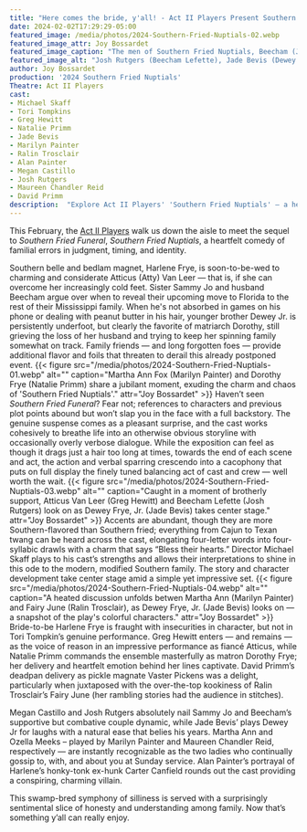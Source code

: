 ```yaml
---
title: "Here comes the bride, y'all! - Act II Players Present Southern Charm and Chaotic Comedy in 'Southern Fried Nuptials'"
date: 2024-02-02T17:29:29-05:00
featured_image: /media/photos/2024-Southern-Fried-Nuptials-02.webp
featured_image_attr: Joy Bossardet
featured_image_caption: "The men of Southern Fried Nuptials, Beecham (Josh Rutgers), Dewey Jr. (Jade Bevis), and Atty (Greg Hewitt), wear their titles proudly in a moment of comedic camaraderie."
featured_image_alt: "Josh Rutgers (Beecham Lefette), Jade Bevis (Dewey Frye, Jr.) and Greg Hewitt (Atticus Van Leer)"
author: Joy Bossardet
production: '2024 Southern Fried Nuptials'
Theatre: Act II Players
cast: 
- Michael Skaff
- Tori Tompkins
- Greg Hewitt
- Natalie Primm
- Jade Bevis
- Marilyn Painter
- Ralin Trosclair
- Alan Painter
- Megan Castillo
- Josh Rutgers
- Maureen Chandler Reid
- David Primm
description:  "Explore Act II Players' 'Southern Fried Nuptials' — a heartwarming mix of laughter, family drama, and Southern charm that captivates and entertains"
---
```

This February, the [Act II Players](/theatres/act-ii-players) walk us down the aisle to meet the sequel to *Southern Fried Funeral*, *Southern Fried Nuptials*, a heartfelt comedy of familial errors in judgment, timing, and identity.
<!--more-->
Southern belle and bedlam magnet, Harlene Frye, is soon-to-be-wed to charming and considerate Atticus (Atty) Van Leer — that is, if she can overcome her increasingly cold feet. Sister Sammy Jo and husband Beecham argue over when to reveal their upcoming move to Florida to the rest of their Mississippi family. When he's not absorbed in games on his phone or dealing with peanut butter in his hair, younger brother Dewey Jr. is persistently underfoot, but clearly the favorite of matriarch Dorothy, still grieving the loss of her husband and trying to keep her spinning family somewhat on track. Family friends — and long forgotten foes — provide additional flavor and foils that threaten to derail this already postponed event.
{{< figure src="/media/photos/2024-Southern-Fried-Nuptials-01.webp" alt="" caption="Martha Ann Fox (Marilyn Painter) and Dorothy Frye (Natalie Primm) share a jubilant moment, exuding the charm and chaos of 'Southern Fried Nuptials'." attr="Joy Bossardet" >}}
Haven’t seen *Southern Fried Funeral*? Fear not; references to characters and previous plot points abound but won’t slap you in the face with a full backstory. The genuine suspense comes as a pleasant surprise, and the cast works cohesively to breathe life into an otherwise obvious storyline with occasionally overly verbose dialogue. While the exposition can feel as though it drags just a hair too long at times, towards the end of each scene and act, the action and verbal sparring crescendo into a cacophony that puts on full display the finely tuned balancing act of cast and crew — well worth the wait.
{{< figure src="/media/photos/2024-Southern-Fried-Nuptials-03.webp" alt="" caption="Caught in a moment of brotherly support, Atticus Van Leer (Greg Hewitt) and Beecham Lefette (Josh Rutgers) look on as Dewey Frye, Jr. (Jade Bevis) takes center stage." attr="Joy Bossardet" >}}
Accents are abundant, though they are more Southern-flavored than Southern fried; everything from Cajun to Texan twang can be heard across the cast, elongating four-letter words into four-syllabic drawls with a charm that says “Bless their hearts.” Director Michael Skaff plays to his cast’s strengths and allows their interpretations to shine in this ode to the modern, modified Southern family. The story and character development take center stage amid a simple yet impressive set. 
{{< figure src="/media/photos/2024-Southern-Fried-Nuptials-04.webp" alt="" caption="A heated discussion unfolds betwen Martha Ann (Marilyn Painter) and Fairy June (Ralin Trosclair), as Dewey Frye, Jr. (Jade Bevis) looks on — a snapshot of the play's colorful characters." attr="Joy Bossardet" >}}
Bride-to-be Harlene Frye is fraught with insecurities in character, but not in Tori Tompkin’s genuine performance. Greg Hewitt enters — and remains — as the voice of reason in an impressive performance as fiancé Atticus, while Natalie Primm commands the ensemble masterfully as matron Dorothy Frye; her delivery and heartfelt emotion behind her lines captivate. David Primm’s deadpan delivery as pickle magnate Vaster Pickens was a delight, particularly when juxtaposed with the over-the-top kookiness of Ralin Trosclair’s Fairy June (her rambling stories had the audience in stitches). 

Megan Castillo and Josh Rutgers absolutely nail Sammy Jo and Beecham’s supportive but combative couple dynamic, while Jade Bevis’ plays Dewey Jr for laughs with a natural ease that belies his years. Martha Ann and Ozella Meeks – played by Marilyn Painter and Maureen Chandler Reid, respectively — are instantly recognizable as the two ladies who continually gossip to, with, and about you at Sunday service. Alan Painter’s portrayal of Harlene’s honky-tonk ex-hunk Carter Canfield rounds out the cast providing a conspiring, charming villain. 

This swamp-bred symphony of silliness is served with a surprisingly sentimental slice of honesty and understanding among family. Now that’s something y’all can really enjoy. 